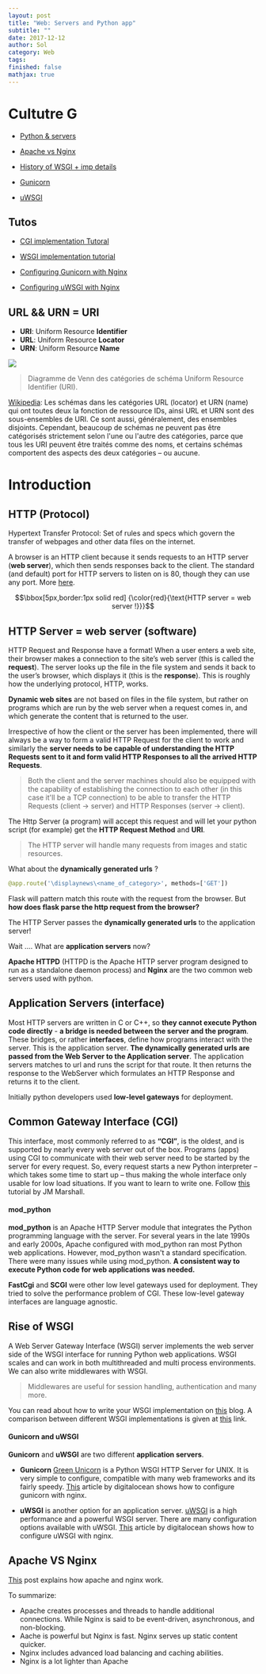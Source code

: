 ```yaml
---
layout: post
title: "Web: Servers and Python app"
subtitle: ""
date: 2017-12-12
author: Sol
category: Web
tags: 
finished: false
mathjax: true
---
```


# Cultutre G

* [Python & servers](https://www.airpair.com/python/posts/python-servers)

* [Apache vs Nginx](https://www.digitalocean.com/community/tutorials/apache-vs-nginx-practical-considerations)

* [History of WSGI + imp details](https://www.digitalocean.com/community/tutorials/a-comparison-of-web-servers-for-python-based-web-applications)

* [Gunicorn](http://gunicorn-docs.readthedocs.io/en/latest/)
* [uWSGI](https://uwsgi-docs.readthedocs.io/en/latest/)


## Tutos

* [CGI implementation Tutoral](http://www.jmarshall.com/easy/cgi/)

* [WSGI implementation tutorial](http://lucumr.pocoo.org/2007/5/21/getting-started-with-wsgi/)

* [Configuring Gunicorn with Nginx](https://www.digitalocean.com/community/tutorials/how-to-deploy-python-wsgi-apps-using-gunicorn-http-server-behind-nginx)

* [Configuring uWSGI with Nginx](https://www.digitalocean.com/community/tutorials/how-to-deploy-python-wsgi-applications-using-uwsgi-web-server-with-nginx)

## URL && URN = URI

* **URI**: Uniform Resource **Identifier**
* **URL**: Uniform Resource **Locator**
* **URN**: Uniform Resource **Name**

![](https://upload.wikimedia.org/wikipedia/commons/thumb/d/dd/URI_Venn_Diagram.png/270px-URI_Venn_Diagram.png)
>Diagramme de Venn des catégories de schéma Uniform Resource Identifier (URI). 

[Wikipedia](https://fr.wikipedia.org/wiki/Uniform_Resource_Identifier): Les schémas dans les catégories URL (locator) et URN (name) qui ont toutes deux la fonction de ressource IDs, ainsi URL et URN sont des sous-ensembles de URI. Ce sont aussi, généralement, des ensembles disjoints. Cependant, beaucoup de schémas ne peuvent pas être catégorisés strictement selon l'une ou l'autre des catégories, parce que tous les URI peuvent être traités comme des noms, et certains schémas comportent des aspects des deux catégories – ou aucune.

# Introduction


## HTTP (Protocol)
Hypertext Transfer Protocol: Set of rules and specs which govern the transfer of webpages and other data files on the internet.

A browser is an HTTP client because it sends requests to an HTTP server (**web server**), which then sends responses back to the client. The standard (and default) port for HTTP servers to listen on is 80, though they can use any port. More [here](http://geekexplains.blogspot.ch/2008/06/whats-http-explain-http-request-and.html).


$$\bbox[5px,border:1px solid red] {\color{red}{\text{HTTP server = web server !}}}$$


## HTTP Server = web server (software)
HTTP Request and Response have a format! When a user enters a web site, their browser makes a connection to the site’s web server (this is called the **request**). The server looks up the file in the file system and sends it back to the user’s browser, which displays it (this is the **response**). This is roughly how the underlying protocol, HTTP, works.

**Dynamic web sites** are not based on files in the file system, but rather on programs which are run by the web server when a request comes in, and which generate the content that is returned to the user. 

Irrespective of how the client or the server has been implemented, there will always be a way to form a valid HTTP Request for the client to work and similarly the **server needs to be capable of understanding the HTTP Requests sent to it and form valid HTTP Responses to all the arrived HTTP Requests**. 

>Both the client and the server machines should also be equipped with the capability of establishing the connection to each other (in this case it'll be a TCP connection) to be able to transfer the HTTP Requests (client -> server) and HTTP Responses (server -> client).

The Http Server (a program) will accept this request and will let your python script (for example) get the **HTTP Request Method** and **URI**. 

>The HTTP server will handle many requests from images and static resources. 

What about the **dynamically generated urls** ?

```py
@app.route('\displaynews\<name_of_category>', methods=['GET'])
```

Flask will pattern match this route with the request from the browser. But **how does flask parse the http request from the browser?** 

The HTTP Server passes the **dynamically generated urls** to the application server! 

Wait .... What are **application servers** now?


**Apache HTTPD** (HTTPD is the Apache HTTP server program designed to run as a standalone daemon process) and **Nginx** are the two common web servers used with python.


## Application Servers (interface)
Most HTTP servers are written in C or C++, so **they cannot execute Python code directly** - **a bridge is needed between the server and the program**. These bridges, or rather **interfaces**, define how programs interact with the server. This is the application server. **The dynamically generated urls are passed from the Web Server to the Application server**. The application servers matches to url and runs the script for that route. It then returns the response to the WebServer which formulates an HTTP Response and returns it to the client.

Initially python developers used **low-level gateways** for deployment.

## Common Gateway Interface (CGI)
This interface, most commonly referred to as **“CGI”**, is the oldest, and is supported by nearly every web server out of the box. Programs (apps) using CGI to communicate with their web server need to be started by the server for every request. So, every request starts a new Python interpreter – which takes some time to start up – thus making the whole interface only usable for low load situations.
If you want to learn to write one. Follow [this](http://www.jmarshall.com/easy/cgi/) tutorial by JM Marshall.

#### mod_python 
**mod\_python** is an Apache HTTP Server module that integrates the Python programming language with the server. For several years in the late 1990s and early 2000s, Apache configured with mod\_python ran most Python web applications. However, mod\_python wasn't a standard specification. There were many issues while using mod_python. **A consistent way to execute Python code for web applications was needed.**

**FastCgi** and **SCGI** were other low level gateways used for deployment. They tried to solve the performance problem of CGI.
These low-level gateway interfaces are language agnostic.

## Rise of WSGI 
A Web Server Gateway Interface (WSGI) server implements the web server side of the WSGI interface for running Python web applications. WSGI scales and can work in both multithreaded and multi process environments. We can also write middlewares with WSGI. 

>Middlewares are useful for session handling, authentication and many more.

You can read about how to write your WSGI implementation on [this](http://lucumr.pocoo.org/2007/5/21/getting-started-with-wsgi/) blog. A comparison between different WSGI implementations is given at [this](https://www.digitalocean.com/community/tutorials/a-comparison-of-web-servers-for-python-based-web-applications) link.


#### Gunicorn and uWSGI 
**Gunicorn** and **uWSGI** are two different **application servers**.

* **Gunicorn** [Green Unicorn](http://gunicorn-docs.readthedocs.io/en/latest/) is a Python WSGI HTTP Server for UNIX. It is very simple to configure, compatible with many web frameworks and its fairly speedy. [This](https://www.digitalocean.com/community/tutorials/how-to-deploy-python-wsgi-apps-using-gunicorn-http-server-behind-nginx) article by digitalocean shows how to configure gunicorn with nginx.


* **uWSGI** is another option for an application server. [uWSGI](https://uwsgi-docs.readthedocs.io/en/latest/) is a high performance and a powerful WSGI server. There are many configuration options available with uWSGI. [This](https://www.digitalocean.com/community/tutorials/how-to-deploy-python-wsgi-applications-using-uwsgi-web-server-with-nginx) article by digitalocean shows how to configure uWSGI with nginx.

## Apache VS Nginx
[This](https://anturis.com/blog/nginx-vs-apache/) post explains how apache and nginx work.


To summarize:

* Apache creates processes and threads to handle additional connections. While Nginx is said to be event-driven, asynchronous, and non-blocking.
* Aache is powerful but Nginx is fast. Nginx serves up static content quicker.
* Nginx includes advanced load balancing and caching abilities.
* Nginx is a lot lighter than Apache


















<br> <br> <br> <br> <br> <br> <br> <br> <br>
<br> <br> <br> <br> <br> <br> <br> <br> <br>
<br> <br> <br> <br> <br> <br> <br> <br> <br>
<br> <br> <br> <br> <br> <br> <br> <br> <br>
<br> <br> <br> <br> <br> <br> <br> <br> <br>
<br> <br> <br> <br> <br> <br> <br> <br> <br>
# Deploy on digital ocean droplet

* [source1 depreciated but nice theory](https://www.digitalocean.com/community/tutorials/how-to-set-up-uwsgi-and-nginx-to-serve-python-apps-on-ubuntu-14-04#definitions-and-concepts)
* [source2: ubuntu 16.04](https://www.digitalocean.com/community/tutorials/how-to-serve-flask-applications-with-uwsgi-and-nginx-on-ubuntu-16-04)

In this guide, we will be setting up a simple Python application using the Flask micro-framework on Ubuntu 16.04. The bulk of this article will be about how to set up the uWSGI application server to launch the application and Nginx to act as a front end reverse proxy.

## Definitions and Concepts

Before we jump in, we should address some confusing terminology associated with the interrelated concepts we will be dealing with. These three separate terms that appear interchangeable, but actually have distinct meanings:

* WSGI: A Python spec that defines a standard interface for communication between an application or framework and an application/web server. This was created in order to simplify and standardize communication between these components for consistency and interchangeability. This basically defines an API interface that can be used over other protocols.

* uWSGI: An application server container that aims to provide a full stack for developing and deploying web applications and services. The main component is an application server that can handle apps of different languages. It communicates with the application using the methods defined by the WSGI spec, and with other web servers over a variety of other protocols. This is the piece that translates requests from a conventional web server into a format that the application can process.

* uwsgi: A fast, binary protocol implemented by the uWSGI server to communicate with a more full-featured web server. This is a wire protocol, not a transport protocol. It is the preferred way to speak to web servers that are proxying requests to uWSGI.

## Install Components

```
$ sudo apt-get update
$ sudo apt-get install python3-pip python3-dev nginx
```
